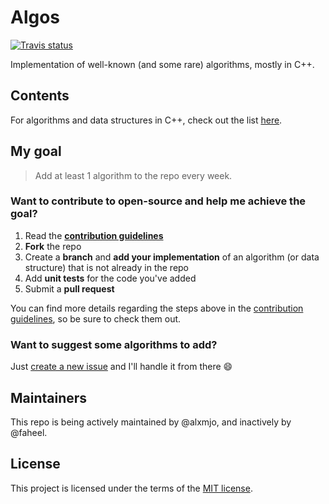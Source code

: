 # Algos

[![Travis status][travis-shield]][travis-link]

Implementation of well-known (and some rare) algorithms, mostly in C++.

## Contents

For algorithms and data structures in C++, check out the list [here](C++).

## My goal

> Add at least 1 algorithm to the repo every week.

### Want to contribute to open-source and help me achieve the goal?

1. Read the [**contribution guidelines**][contrib-guide]
2. **Fork** the repo
3. Create a **branch** and **add your implementation** of an algorithm (or
   data structure) that is not already in the repo
4. Add **unit tests** for the code you've added
5. Submit a **pull request**

You can find more details regarding the steps above in the [contribution
guidelines][contrib-guide], so be sure to check them out.

### Want to suggest some algorithms to add?

Just [create a new issue](https://github.com/faheel/Algos/issues/new) and I'll
handle it from there :smile:

## Maintainers

This repo is being actively maintained by @alxmjo, and inactively by @faheel.

## License

This project is licensed under the terms of the [MIT license](LICENSE.md).

[travis-shield]: https://img.shields.io/travis/faheel/Algos.svg?style=for-the-badge
[travis-link]: https://travis-ci.org/faheel/Algos
[contrib-guide]: .github/CONTRIBUTING.md
